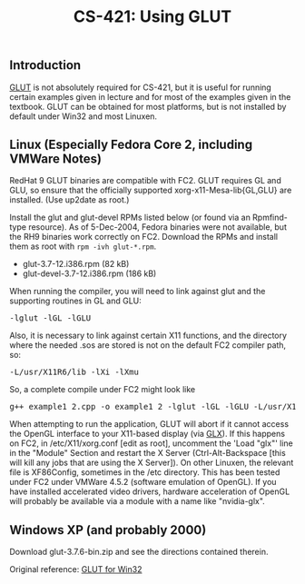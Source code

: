 ﻿---
title: "CS-421: Using GLUT"
---

## Introduction

<a href="http://www.opengl.org/resources/libraries/glut/glut_faq.html">GLUT</a>
is not absolutely required for CS-421, but it is useful for running certain
examples given in lecture and for most of the examples given in the textbook.
GLUT can be obtained for most platforms, but is not installed by default under
Win32 and most Linuxen.

## Linux (Especially Fedora Core 2, including VMWare Notes)

RedHat 9 GLUT binaries are compatible with FC2.
GLUT requires GL and GLU, so ensure that the officially supported
xorg-x11-Mesa-lib{GL,GLU} are installed.  (Use up2date as root.)

Install the glut and glut-devel RPMs listed below (or found via
an Rpmfind-type resource).  As of 5-Dec-2004, Fedora binaries
were not available, but the RH9 binaries work correctly on FC2.
Download the RPMs and install them as root with `rpm -ivh glut-*.rpm`.

* <!--a href="glut-3.7-12.i386.rpm"-->glut-3.7-12.i386.rpm (82 kB)<!--/a-->
* <!--a href="glut-devel-3.7-12.i386.rpm"-->glut-devel-3.7-12.i386.rpm (186 kB)<!--/a-->

When running the compiler, you will need to link against glut
and the supporting routines in GL and GLU:
<pre>-lglut -lGL -lGLU</pre>
Also, it is necessary to link against certain X11 functions, and
the directory where the needed .sos are stored is not on the default
FC2 compiler path, so:
<pre>-L/usr/X11R6/lib -lXi -lXmu</pre>

So, a complete compile under FC2 might look like
<pre>g++ example1_2.cpp -o example1_2 -lglut -lGL -lGLU -L/usr/X11R6/lib -lXi -lXmu</pre>

When attempting to run the application, GLUT will abort if it cannot access
the OpenGL interface to your X11-based display (via <a href="http://www.sgi.com/products/software/opensource/glx/">GLX</a>).  If this happens
on FC2, in /etc/X11/xorg.conf [edit as root], uncomment the 'Load "glx"'
line in the "Module" Section and restart the X Server (Ctrl-Alt-Backspace
[this will kill any jobs that are using the X Server]).  On other Linuxen,
the relevant file is XF86Config, sometimes in the /etc directory.  This
has been tested under FC2 under VMWare 4.5.2 (software emulation of OpenGL).
If you have installed accelerated video drivers, hardware acceleration of
OpenGL will probably be available via a module with a name like "nvidia-glx".

## Windows XP (and probably 2000)

Download <!--a href="glut-3.7.6-bin.zip"-->glut-3.7.6-bin.zip<!--/a--> and see the directions
contained therein.

Original reference: <a href="http://www.xmission.com/~nate/glut.html">GLUT for Win32</a>
